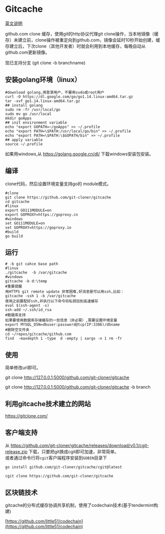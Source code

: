 # Gitcache
[英文说明](https://github.com/git-cloner/gitcache/blob/master/README.md)

github.com clone 缓存，使用git的http协议代理git clone操作，当本地镜像（缓存）未建立前，clone操作被重定向到github.com，镜像会延时10秒开始创建，缓存建立后，下次clone（其他开发者）时就会利用到本地缓存，每晚自动从github.com更新镜像。

现已支持分支 (git clone -b branchname) 

## 安装golang环境（linux）

```shell
#download golang,用登录用户，不要用sudo或root用户
curl -O https://dl.google.com/go/go1.14.linux-amd64.tar.gz
tar -xvf go1.14.linux-amd64.tar.gz
## install golang
sudo rm -fr /usr/local/go
sudo mv go /usr/local
mkdir goApps
## init environment variable
echo "export GOPATH=~/goApps" >> ~/.profile
echo "export PATH=\$PATH:/usr/local/go/bin" >> ~/.profile
echo "export PATH=\$PATH:\$GOPATH/bin" >> ~/.profile
## apply variable
source ~/.profile
```

如果用windows,从 https://golang.google.cn/dl/ 下载windows安装包安装。

## 编译

clone代码，然后设置环境变量支持go的 module模式。

```shell
#clone
git clone https://github.com/git-cloner/gitcache
cd gitcache
#linux
export GO111MODULE=on
export GOPROXY=https://goproxy.cn
#windows
set GO111MODULE=on
set GOPROXY=https://goproxy.io
#build
go build
```

## 运行

```shell
# -b git cahce base path
#linux
./gitcache  -b /var/gitcache
#windows
gitcache -b d:\temp
#重要提醒
用HTTPS git remote update 非常困难,好消息是可以用ssh,比如：
gitcache -ssh 1 -b /var/gitcache
使用之前要配好ssh,并执行以下命令将私钥加到高速缓存
eval $(ssh-agent -s)
ssh-add ~/.ssh/id_rsa
#数据库支持
如果要使用数据库存储缓存的一些信息（非必需）,需要设置环境变量
export MYSQL_DSN=dbuser:password@tcp(IP:3306)/dbname
#删除空文件夹
cd ~/repos/gitcache/github.com
find  -maxdepth 1 -type  d -empty | xargs -n 1 rm -fr
```

 

## 使用

简单修改url即可。

git clone http://127.0.0.1:5000/github.com/git-cloner/gitcache

git clone  http://127.0.0.1:5000/github.com/git-cloner/gitcache -b branch

## 利用gitcache技术建立的网站

https://gitclone.com/ 

## 客户端支持

从  https://github.com/git-cloner/gitcache/releases/download/v0.1/cgit-release.zip 下载，只要把git换成cgit即可加速，非常简单。   
或者通过命令行将`cgit`客户端程序安装到`GOBIN`目录下
```sh
go install github.com/git-cloner/gitcache/cgit@latest
```

```sh
cgit clone https://github.com/git-cloner/gitcache
```

## 区块链技术

gitcache的分布式缓存协调共享机制，使用了codechain技术(基于tendermint构建)

[https://github.com/little51/codechain](https://github.com/little51/codechain)